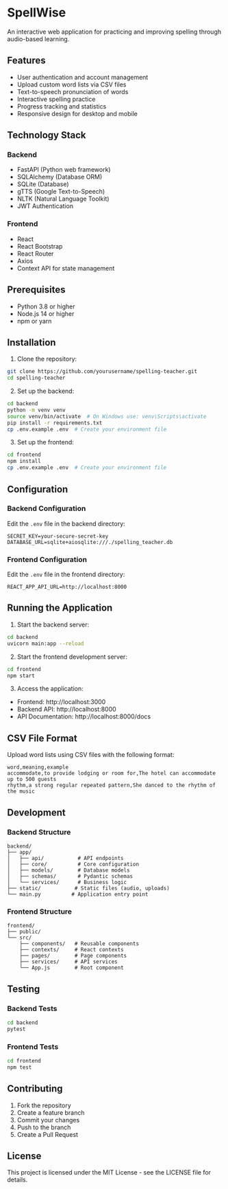 # SpellWise

An interactive web application for practicing and improving spelling through audio-based learning.

## Features

- User authentication and account management
- Upload custom word lists via CSV files
- Text-to-speech pronunciation of words
- Interactive spelling practice
- Progress tracking and statistics
- Responsive design for desktop and mobile

## Technology Stack

### Backend
- FastAPI (Python web framework)
- SQLAlchemy (Database ORM)
- SQLite (Database)
- gTTS (Google Text-to-Speech)
- NLTK (Natural Language Toolkit)
- JWT Authentication

### Frontend
- React
- React Bootstrap
- React Router
- Axios
- Context API for state management

## Prerequisites

- Python 3.8 or higher
- Node.js 14 or higher
- npm or yarn

## Installation

1. Clone the repository:
```bash
git clone https://github.com/yourusername/spelling-teacher.git
cd spelling-teacher
```

2. Set up the backend:
```bash
cd backend
python -m venv venv
source venv/bin/activate  # On Windows use: venv\Scripts\activate
pip install -r requirements.txt
cp .env.example .env  # Create your environment file
```

3. Set up the frontend:
```bash
cd frontend
npm install
cp .env.example .env  # Create your environment file
```

## Configuration

### Backend Configuration
Edit the `.env` file in the backend directory:
```
SECRET_KEY=your-secure-secret-key
DATABASE_URL=sqlite+aiosqlite:///./spelling_teacher.db
```

### Frontend Configuration
Edit the `.env` file in the frontend directory:
```
REACT_APP_API_URL=http://localhost:8000
```

## Running the Application

1. Start the backend server:
```bash
cd backend
uvicorn main:app --reload
```

2. Start the frontend development server:
```bash
cd frontend
npm start
```

3. Access the application:
- Frontend: http://localhost:3000
- Backend API: http://localhost:8000
- API Documentation: http://localhost:8000/docs

## CSV File Format

Upload word lists using CSV files with the following format:
```csv
word,meaning,example
accommodate,to provide lodging or room for,The hotel can accommodate up to 500 guests
rhythm,a strong regular repeated pattern,She danced to the rhythm of the music
```

## Development

### Backend Structure
```
backend/
├── app/
│   ├── api/           # API endpoints
│   ├── core/          # Core configuration
│   ├── models/        # Database models
│   ├── schemas/       # Pydantic schemas
│   └── services/      # Business logic
├── static/           # Static files (audio, uploads)
└── main.py          # Application entry point
```

### Frontend Structure
```
frontend/
├── public/
└── src/
    ├── components/   # Reusable components
    ├── contexts/     # React contexts
    ├── pages/        # Page components
    ├── services/     # API services
    └── App.js        # Root component
```

## Testing

### Backend Tests
```bash
cd backend
pytest
```

### Frontend Tests
```bash
cd frontend
npm test
```

## Contributing

1. Fork the repository
2. Create a feature branch
3. Commit your changes
4. Push to the branch
5. Create a Pull Request

## License

This project is licensed under the MIT License - see the LICENSE file for details.